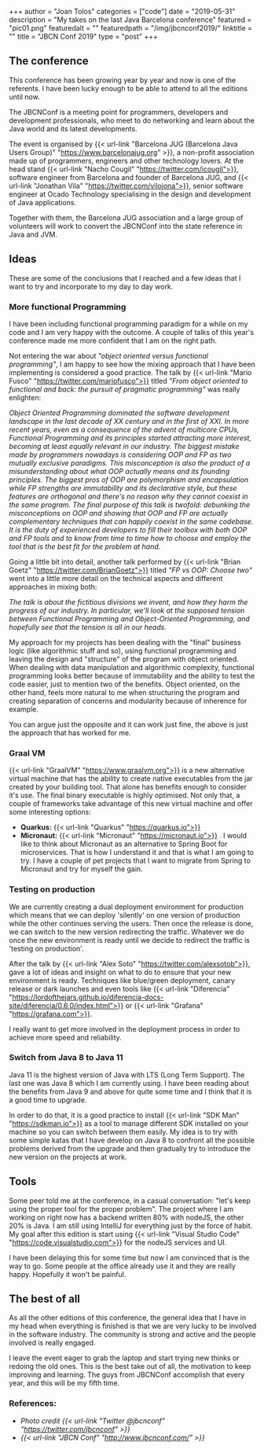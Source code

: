 +++
author = "Joan Tolos"
categories = ["code"]
date = "2019-05-31"
description = "My takes on the last Java Barcelona conference"
featured = "pic01.png"
featuredalt = ""
featuredpath = "/img/jbcnconf2019/"
linktitle = ""
title = "JBCN Conf 2019"
type = "post"
+++

## The conference

This conference has been growing year by year and now is one of the referents. I have been lucky enough to be able to attend to all the editions until now.

The JBCNConf is a meeting point for programmers, developers and development professionals, who meet to do networking and learn about the Java world and its latest developments.

The event is organised by {{< url-link "Barcelona JUG (Barcelona Java Users Group)" "https://www.barcelonajug.org" >}}, a non-profit association made up of programmers, engineers and other technology lovers. At the head stand {{< url-link "Nacho Cougil" "https://twitter.com/icougil">}}, software engineer from Barcelona and founder of Barcelona JUG, and {{< url-link "Jonathan Vila" "https://twitter.com/vilojona">}}, senior software engineer at Ocado Technology specialising in the design and development of Java applications.

Together with them, the Barcelona JUG association and a large group of volunteers will work to convert the JBCNConf into the state reference in Java and JVM.

## Ideas

These are some of the conclusions that I reached and a few ideas that I want to try and incorporate to my day to day work.

### More functional Programming

I have been including functional programming paradigm for a while on my code and I am very happy with the outcome. A couple of talks of this year's conference made me more confident that I am on the right path.

Not entering the war about _"object oriented versus functional programming"_, I am happy to see how the mixing approach that I have been implementing is considered a good practice. The talk by {{< url-link "Mario Fusco" "https://twitter.com/mariofusco">}} titled _"From object oriented to functional and back: the pursuit of pragmatic programming"_ was really enlighten:

_Object Oriented Programming dominated the software development landscape in the last decade of XX century and in the first of XXI. In more recent years, even as a consequence of the advent of multicore CPUs, Functional Programming and its principles started attracting more interest, becoming at least equally relevant in our industry. The biggest mistake made by programmers nowadays is considering OOP and FP as two mutually exclusive paradigms. This misconception is also the product of a misunderstanding about what OOP actually means and its founding principles. The biggest pros of OOP are polymorphism and encapsulation while FP strengths are immutability and its declarative style, but these features are orthogonal and there's no reason why they cannot coexist in the same program. The final purpose of this talk is twofold: debunking the misconceptions on OOP and showing that OOP and FP are actually complementary techniques that can happily coexist in the same codebase. It is the duty of experienced developers to fill their toolbox with both OOP and FP tools and to know from time to time how to choose and employ the tool that is the best fit for the problem at hand._

Going a little bit into detail, another talk performed by {{< url-link "Brian Goetz" "https://twitter.com/BrianGoetz">}} titled _"FP vs OOP: Choose two"_ went into a little more detail on the technical aspects and different approaches in mixing both:

_The talk is about the fictitious divisions we invent, and how they harm the progress of our industry. In particular, we'll look at the supposed tension between Functional Programming and Object-Oriented Programming, and hopefully see that the tension is all in our heads._

My approach for my projects has been dealing with the "final" business logic (like algorithmic stuff and so), using functional programming and leaving the design and "structure" of the program with object oriented. When dealing with data manipulation and algorithmic complexity, functional programming looks better because of immutability and the ability to test the code easier, just to mention two of the benefits. Object oriented, on the other hand, feels more natural to me when structuring the program and creating separation of concerns and modularity because of inherence for example.

You can argue just the opposite and it can work just fine, the above is just the approach that has worked for me.

### Graal VM

{{< url-link "GraalVM" "https://www.graalvm.org">}} is a new alternative virtual machine that has the ability to create native executables from the jar created by your building tool. That alone has benefits enough to consider it's use. The final binary executable is highly optimised. Not only that, a couple of frameworks take advantage of this new virtual machine and offer some interesting options:

* **Quarkus:** {{< url-link "Quarkus" "https://quarkus.io">}}
* **Micronaut:** {{< url-link "Micronaut" "https://micronaut.io">}} . I would like to think about Micronaut as an alternative to Spring Boot for microservices. That is how I understand it and that is what I am going to try. I have a couple of pet projects that I want to migrate from Spring to Micronaut and try for myself the gain.

### Testing on production

We are currently creating a dual deployment environment for production which means that we can deploy 'silently' on one version of production while the other continues serving the users. Then once the release is done, we can switch to the new version redirecting the traffic. Whatever we do once the new environment is ready until we decide to redirect the traffic is 'testing on production'.

After the talk by {{< url-link "Alex Soto" "https://twitter.com/alexsotob">}}, gave a lot of ideas and insight on what to do to ensure that your new environment is ready. Techniques like blue/green deployment, canary release or dark launches and even tools like {{< url-link "Diferencia" "https://lordofthejars.github.io/diferencia-docs-site/diferencia/0.6.0/index.html">}} or {{< url-link "Grafana" "https://grafana.com">}}.

I really want to get more involved in the deployment process in order to achieve more speed and reliability.

### Switch from Java 8 to Java 11

Java 11 is the highest version of Java with LTS (Long Term Support). The last one was Java 8 which I am currently using. I have been reading about the benefits from Java 9 and above for quite some time and I think that it is a good time to upgrade.

In order to do that, it is a good practice to install {{< url-link "SDK Man" "https://sdkman.io">}} as a tool to manage different SDK installed on your machine so you can switch between them easily. My idea is to try with some simple katas that I have develop on Java 8 to confront all the possible problems derived from the upgrade and then gradually try to introduce the new version on the projects at work.

## Tools

Some peer told me at the conference, in a casual conversation: "let's keep using the proper tool for the proper problem". The project where I am working on right now has a backend written 80% with nodeJS, the other 20% is Java. I am still using IntelliJ for everything just by the force of habit. My goal after this edition is start using {{< url-link "Visual Studio Code" "https://code.visualstudio.com">}} for the nodeJS services and UI.

I have been delaying this for some time but now I am convinced that is the way to go. Some people at the office already use it and they are really happy. Hopefully it won't be painful.

## The best of all

As all the other editions of this conference, the general idea that I have in my head when everything is finished is that we are very lucky to be involved in the software industry. The community is strong and active and the people involved is really engaged.

I leave the event eager to grab the laptop and start trying new thinks or redoing the old ones. This is the best take out of all, the motivation to keep improving and learning. The guys from JBCNConf accomplish that every year, and this will be my fifth time.

### References:

* _Photo credit {{< url-link "Twitter @jbcnconf" "https://twitter.com/jbcnconf" >}}_
* _{{< url-link "JBCN Conf" "http://www.jbcnconf.com/" >}}_
